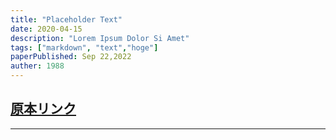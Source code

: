 ```yaml
---
title: "Placeholder Text"
date: 2020-04-15
description: "Lorem Ipsum Dolor Si Amet"
tags: ["markdown", "text","hoge"]
paperPublished: Sep 22,2022
auther: 1988
---
```

## [原本リンク](https://www.jstage.jst.go.jp/article/joh1959/35/1/35_1_19/_pdf/-char/ja)
---

